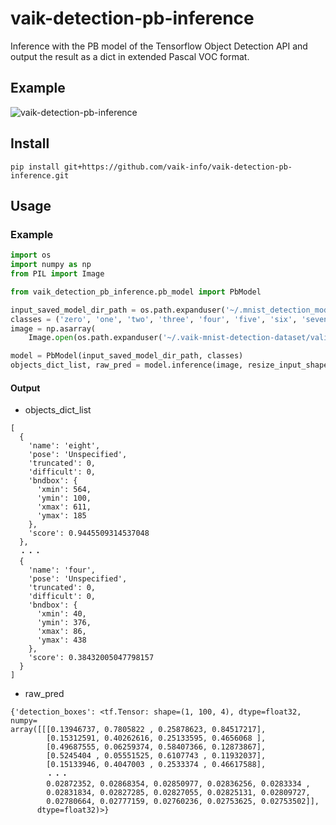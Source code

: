 # vaik-detection-pb-inference

Inference with the PB model of the Tensorflow Object Detection API and output the result as a dict in extended Pascal VOC format.

## Example

![vaik-detection-pb-inference](https://user-images.githubusercontent.com/116471878/198853671-a868f67f-7105-4ea8-b10b-4362596728c9.png)

## Install

``` shell
pip install git+https://github.com/vaik-info/vaik-detection-pb-inference.git
```

## Usage

### Example

```python
import os
import numpy as np
from PIL import Image

from vaik_detection_pb_inference.pb_model import PbModel

input_saved_model_dir_path = os.path.expanduser('~/.mnist_detection_model/saved_model')
classes = ('zero', 'one', 'two', 'three', 'four', 'five', 'six', 'seven', 'eight', 'nine')
image = np.asarray(
    Image.open(os.path.expanduser('~/.vaik-mnist-detection-dataset/valid/valid_000000000.jpg')).convert('RGB'))

model = PbModel(input_saved_model_dir_path, classes)
objects_dict_list, raw_pred = model.inference(image, resize_input_shape=(512, 512), score_th=0.2, nms_th=0.5)
```

#### Output

- objects_dict_list

```text
[
  {
    'name': 'eight',
    'pose': 'Unspecified',
    'truncated': 0,
    'difficult': 0,
    'bndbox': {
      'xmin': 564,
      'ymin': 100,
      'xmax': 611,
      'ymax': 185
    },
    'score': 0.9445509314537048
  },
  ・・・
  {
    'name': 'four',
    'pose': 'Unspecified',
    'truncated': 0,
    'difficult': 0,
    'bndbox': {
      'xmin': 40,
      'ymin': 376,
      'xmax': 86,
      'ymax': 438
    },
    'score': 0.38432005047798157
  }
]
```

- raw_pred
```
{'detection_boxes': <tf.Tensor: shape=(1, 100, 4), dtype=float32, numpy=
array([[[0.13946737, 0.7805822 , 0.25878623, 0.84517217],
        [0.15312591, 0.40262616, 0.25133595, 0.4656068 ],
        [0.49687555, 0.06259374, 0.58407366, 0.12873867],
        [0.5245404 , 0.05551525, 0.6107743 , 0.11932037],
        [0.15133946, 0.4047003 , 0.2533374 , 0.46617588],
        ・・・
        0.02872352, 0.02868354, 0.02850977, 0.02836256, 0.0283334 ,
        0.02831834, 0.02827285, 0.02827055, 0.02825131, 0.02809727,
        0.02780664, 0.02777159, 0.02760236, 0.02753625, 0.02753502]],
      dtype=float32)>}

```